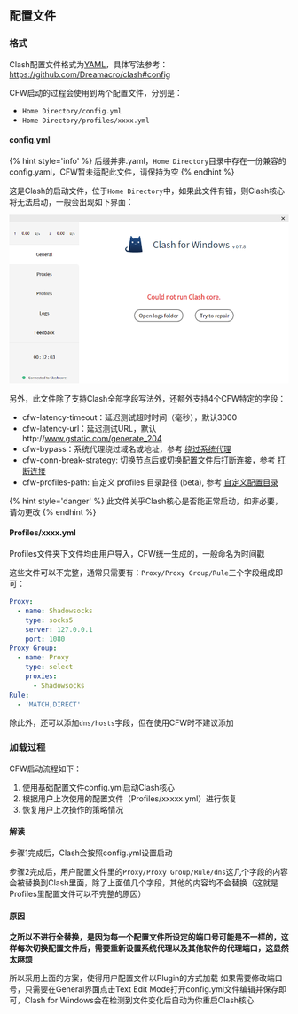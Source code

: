 ## 配置文件

### 格式

Clash配置文件格式为[YAML]()，具体写法参考：https://github.com/Dreamacro/clash#config

CFW启动的过程会使用到两个配置文件，分别是：

- ``Home Directory/config.yml``
- ``Home Directory/profiles/xxxx.yml``

#### config.yml

{% hint style='info' %}
后缀并非.yaml，``Home Directory``目录中存在一份兼容的config.yaml，CFW暂未适配此文件，请保持为空
{% endhint %}

这是Clash的启动文件，位于``Home Directory``中，如果此文件有错，则Clash核心将无法启动，一般会出现如下界面：

![](../assets/configfile1.png)

另外，此文件除了支持Clash全部字段写法外，还额外支持4个CFW特定的字段：

- cfw-latency-timeout：延迟测试超时时间（毫秒），默认3000
- cfw-latency-url：延迟测试URL，默认http://www.gstatic.com/generate_204
- cfw-bypass：系统代理绕过域名或地址，参考 [绕过系统代理](bypass.md)
- cfw-conn-break-strategy: 切换节点后或切换配置文件后打断连接，参考 [打断连接](breakconn.md)
- cfw-profiles-path: 自定义 profiles 目录路径 (beta), 参考 [自定义配置目录](profilespath.md)

{% hint style='danger' %}
此文件关乎Clash核心是否能正常启动，如非必要，请勿更改
{% endhint %}

#### Profiles/xxxx.yml

Profiles文件夹下文件均由用户导入，CFW统一生成的，一般命名为时间戳

这些文件可以不完整，通常只需要有：``Proxy/Proxy Group/Rule``三个字段组成即可：

```yaml
Proxy:
  - name: Shadowsocks
    type: socks5
    server: 127.0.0.1
    port: 1080
Proxy Group:
  - name: Proxy
    type: select
    proxies:
      - Shadowsocks
Rule:
  - 'MATCH,DIRECT'
```

除此外，还可以添加``dns/hosts``字段，但在使用CFW时不建议添加

### 加载过程

CFW启动流程如下：
1. 使用基础配置文件config.yml启动Clash核心
2. 根据用户上次使用的配置文件（Profiles/xxxxx.yml）进行恢复
3. 恢复用户上次操作的策略情况

#### 解读

步骤1完成后，Clash会按照config.yml设置启动

步骤2完成后，用户配置文件里的``Proxy/Proxy Group/Rule/dns``这几个字段的内容会被替换到Clash里面，除了上面值几个字段，其他的内容均不会替换（这就是Profiles里配置文件可以不完整的原因）

#### 原因

**之所以不进行全替换，是因为每一个配置文件所设定的端口号可能是不一样的，这样每次切换配置文件后，需要重新设置系统代理以及其他软件的代理端口，这显然太麻烦**

所以采用上面的方案，使得用户配置文件以Plugin的方式加载
如果需要修改端口号，只需要在General界面点击Text Edit Mode打开config.yml文件编辑并保存即可，Clash for Windows会在检测到文件变化后自动为你重启Clash核心
